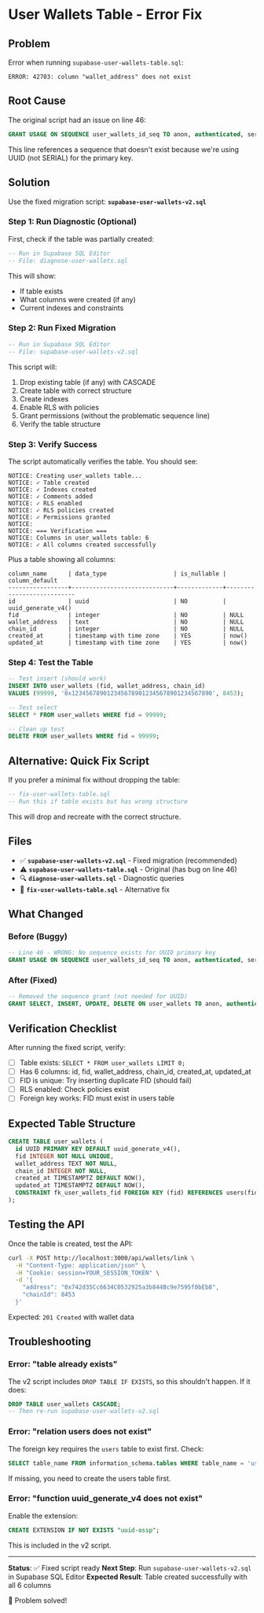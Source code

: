 # User Wallets Table - Error Fix

## Problem

Error when running `supabase-user-wallets-table.sql`:
```
ERROR: 42703: column "wallet_address" does not exist
```

## Root Cause

The original script had an issue on line 46:
```sql
GRANT USAGE ON SEQUENCE user_wallets_id_seq TO anon, authenticated, service_role;
```

This line references a sequence that doesn't exist because we're using UUID (not SERIAL) for the primary key.

## Solution

Use the fixed migration script: **`supabase-user-wallets-v2.sql`**

### Step 1: Run Diagnostic (Optional)

First, check if the table was partially created:

```sql
-- Run in Supabase SQL Editor
-- File: diagnose-user-wallets.sql
```

This will show:
- If table exists
- What columns were created (if any)
- Current indexes and constraints

### Step 2: Run Fixed Migration

```sql
-- Run in Supabase SQL Editor
-- File: supabase-user-wallets-v2.sql
```

This script will:
1. Drop existing table (if any) with CASCADE
2. Create table with correct structure
3. Create indexes
4. Enable RLS with policies
5. Grant permissions (without the problematic sequence line)
6. Verify the table structure

### Step 3: Verify Success

The script automatically verifies the table. You should see:

```
NOTICE: Creating user_wallets table...
NOTICE: ✓ Table created
NOTICE: ✓ Indexes created
NOTICE: ✓ Comments added
NOTICE: ✓ RLS enabled
NOTICE: ✓ RLS policies created
NOTICE: ✓ Permissions granted
NOTICE:
NOTICE: === Verification ===
NOTICE: Columns in user_wallets table: 6
NOTICE: ✓ All columns created successfully
```

Plus a table showing all columns:

```
column_name      | data_type                   | is_nullable | column_default
-----------------+-----------------------------+-------------+---------------------------
id               | uuid                        | NO          | uuid_generate_v4()
fid              | integer                     | NO          | NULL
wallet_address   | text                        | NO          | NULL
chain_id         | integer                     | NO          | NULL
created_at       | timestamp with time zone    | YES         | now()
updated_at       | timestamp with time zone    | YES         | now()
```

### Step 4: Test the Table

```sql
-- Test insert (should work)
INSERT INTO user_wallets (fid, wallet_address, chain_id)
VALUES (99999, '0x1234567890123456789012345678901234567890', 8453);

-- Test select
SELECT * FROM user_wallets WHERE fid = 99999;

-- Clean up test
DELETE FROM user_wallets WHERE fid = 99999;
```

## Alternative: Quick Fix Script

If you prefer a minimal fix without dropping the table:

```sql
-- fix-user-wallets-table.sql
-- Run this if table exists but has wrong structure
```

This will drop and recreate with the correct structure.

## Files

- ✅ **`supabase-user-wallets-v2.sql`** - Fixed migration (recommended)
- ⚠️ **`supabase-user-wallets-table.sql`** - Original (has bug on line 46)
- 🔍 **`diagnose-user-wallets.sql`** - Diagnostic queries
- 🔧 **`fix-user-wallets-table.sql`** - Alternative fix

## What Changed

### Before (Buggy)
```sql
-- Line 46 - WRONG: No sequence exists for UUID primary key
GRANT USAGE ON SEQUENCE user_wallets_id_seq TO anon, authenticated, service_role;
```

### After (Fixed)
```sql
-- Removed the sequence grant (not needed for UUID)
GRANT SELECT, INSERT, UPDATE, DELETE ON user_wallets TO anon, authenticated, service_role;
```

## Verification Checklist

After running the fixed script, verify:

- [ ] Table exists: `SELECT * FROM user_wallets LIMIT 0;`
- [ ] Has 6 columns: id, fid, wallet_address, chain_id, created_at, updated_at
- [ ] FID is unique: Try inserting duplicate FID (should fail)
- [ ] RLS enabled: Check policies exist
- [ ] Foreign key works: FID must exist in users table

## Expected Table Structure

```sql
CREATE TABLE user_wallets (
  id UUID PRIMARY KEY DEFAULT uuid_generate_v4(),
  fid INTEGER NOT NULL UNIQUE,
  wallet_address TEXT NOT NULL,
  chain_id INTEGER NOT NULL,
  created_at TIMESTAMPTZ DEFAULT NOW(),
  updated_at TIMESTAMPTZ DEFAULT NOW(),
  CONSTRAINT fk_user_wallets_fid FOREIGN KEY (fid) REFERENCES users(fid) ON DELETE CASCADE
);
```

## Testing the API

Once the table is created, test the API:

```bash
curl -X POST http://localhost:3000/api/wallets/link \
  -H "Content-Type: application/json" \
  -H "Cookie: session=YOUR_SESSION_TOKEN" \
  -d '{
    "address": "0x742d35Cc6634C0532925a3b844Bc9e7595f0bEb8",
    "chainId": 8453
  }'
```

Expected: `201 Created` with wallet data

## Troubleshooting

### Error: "table already exists"

The v2 script includes `DROP TABLE IF EXISTS`, so this shouldn't happen. If it does:

```sql
DROP TABLE user_wallets CASCADE;
-- Then re-run supabase-user-wallets-v2.sql
```

### Error: "relation users does not exist"

The foreign key requires the `users` table to exist first. Check:

```sql
SELECT table_name FROM information_schema.tables WHERE table_name = 'users';
```

If missing, you need to create the users table first.

### Error: "function uuid_generate_v4 does not exist"

Enable the extension:

```sql
CREATE EXTENSION IF NOT EXISTS "uuid-ossp";
```

This is included in the v2 script.

---

**Status**: ✅ Fixed script ready
**Next Step**: Run `supabase-user-wallets-v2.sql` in Supabase SQL Editor
**Expected Result**: Table created successfully with all 6 columns

🔧 Problem solved!
